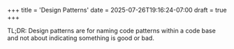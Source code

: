 +++
title = 'Design Patterns'
date = 2025-07-26T19:16:24-07:00
draft = true
+++

TL;DR: Design patterns are for naming code patterns within a code base and not about indicating something is good or bad.
